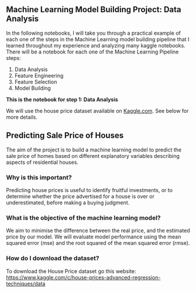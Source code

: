## Machine Learning Model Building Project: Data Analysis

In the following notebooks, I will take you through a practical example of each one of the steps in the Machine Learning model building pipeline that I learned throughout my experience and analyzing many kaggle notebooks. There will be a notebook for each one of the Machine Learning Pipeline steps:

1. Data Analysis
2. Feature Engineering
3. Feature Selection
4. Model Building

**This is the notebook for step 1: Data Analysis**

We will use the house price dataset available on [Kaggle.com](https://www.kaggle.com/c/house-prices-advanced-regression-techniques/data). See below for more details.

## Predicting Sale Price of Houses

The aim of the project is to build a machine learning model to predict the sale price of homes based on different explanatory variables describing aspects of residential houses. 

### Why is this important? 

Predicting house prices is useful to identify fruitful investments, or to determine whether the price advertised for a house is over or underestimated, before making a buying judgment.

### What is the objective of the machine learning model?

We aim to minimise the difference between the real price, and the estimated price by our model. We will evaluate model performance using the mean squared error (mse) and the root squared of the mean squared error (rmse).

### How do I download the dataset?

To download the House Price dataset go this website:
https://www.kaggle.com/c/house-prices-advanced-regression-techniques/data
